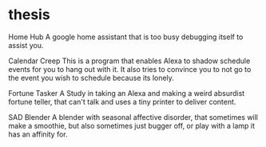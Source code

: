 # thesis
Home Hub
A google home assistant that is too busy debugging itself to assist you.

Calendar Creep
This is a program that enables Alexa to shadow schedule events for you to hang out with it. It also tries to convince you to not go to the event you wish to schedule because its lonely.

Fortune Tasker
A Study in taking an Alexa and making a weird absurdist fortune teller, that can't talk and uses a tiny printer to deliver content. 

SAD Blender
A blender with seasonal affective disorder, that sometimes will make a smoothie, but also sometimes just bugger off, or play with a lamp it has an affinity for. 
